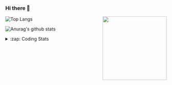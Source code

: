 ### Hi there 👋

<!--
**tao8687/tao8687** is a ✨ _special_ ✨ repository because its `README.md` (this file) appears on your GitHub profile.

Here are some ideas to get you started:

- 🔭 I’m currently working on ...
- 🌱 I’m currently learning ...
- 👯 I’m looking to collaborate on ...
- 🤔 I’m looking for help with ...
- 💬 Ask me about ...
- 📫 How to reach me: ...
- 😄 Pronouns: ...
- ⚡ Fun fact: ...
-->

<img align='right' src="https://media.giphy.com/media/M9gbBd9nbDrOTu1Mqx/giphy.gif" width="200">

  
![Top Langs](https://github-readme-stats.vercel.app/api/top-langs/?username=tao8687&layout=compact&title_color=23238E&text_color=A67D3D)

![Anurag's github stats](https://github-readme-stats.vercel.app/api?username=tao8687&show_icons=true&&text_color=A67D3D&title_color=23238E&show_icons=false&count_private=true&hide=stars)

<details>
  <summary>:zap: Coding Stats</summary>
  <b>
<!--START_SECTION:waka-->

```text
From: 29 June 2022 - To: 06 July 2022

C                16 hrs 24 mins  █████████████▒░░░░░░░░░░░   52.86 %
Makefile         5 hrs 57 mins   ████▓░░░░░░░░░░░░░░░░░░░░   19.21 %
C++              2 hrs 49 mins   ██▒░░░░░░░░░░░░░░░░░░░░░░   09.11 %
Markdown         2 hrs 35 mins   ██░░░░░░░░░░░░░░░░░░░░░░░   08.37 %
Other            1 hr 17 mins    █░░░░░░░░░░░░░░░░░░░░░░░░   04.14 %
```

<!--END_SECTION:waka-->
</details>
